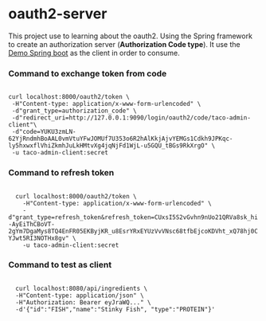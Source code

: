 # oauth2-server
This project use to learning about the oauth2. Using the Spring framework to create an authorization server (<b>Authorization Code type</b>). It use the <a href='https://github.com/letuankiet146/demo-spring-boot'>Demo Spring boot</a> as the client in order to consume.<br>
<h3>Command to exchange token from code</h3>
<code>
curl localhost:8000/oauth2/token \
 -H"Content-type: application/x-www-form-urlencoded" \
 -d"grant_type=authorization_code" \
 -d"redirect_uri=http://127.0.0.1:9090/login/oauth2/code/taco-admin-client"\
 -d"code=YUKU3zmLN-62YjRndmhBoAAL0vmVtuYFwJOMUf7U353o6R2hAlKkjAjvYEMGs1Cdkh9JPKqc-ly5hxwxflVhiZkmhJuLkHMtvXg4jqNjFd1WjL-u5GQU_tBGs9RkXrgO" \
 -u taco-admin-client:secret
</code>

<h3>Command to refresh token</h3>
<code>
  curl localhost:8000/oauth2/token \
    -H"Content-type: application/x-www-form-urlencoded" \
    -d"grant_type=refresh_token&refresh_token=CUxsI5S2vGvhn9nUo21QRVa8sk_hi-AyEiThCBoVT-2gYm7DgaMys8TQ4EnFR05EKByjKR_u8EsrYRxEYUzVvVNsc68tfbEjcoKDVht_xQ78hj0CYJwt5RI3NOTHx8gv" \
    -u taco-admin-client:secret
</code>

<h3>Command to test as client</h3>
<code>
  curl localhost:8080/api/ingredients \
  -H"Content-type: application/json" \
  -H"Authorization: Bearer eyJraWQ..." \
  -d'{"id":"FISH","name":"Stinky Fish", "type":"PROTEIN"}'
</code>
